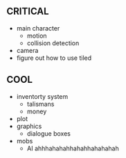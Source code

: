 
## CRITICAL
- main character 
   * motion
   * collision detection
- camera
- figure out how to use tiled

## COOL
- inventorty system
    * talismans
    * money
- plot
- graphics
   * dialogue boxes
- mobs
  * AI ahhhahahahhahahhahahahah

